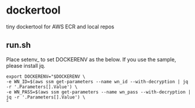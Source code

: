 # dockertool
tiny dockertool for AWS ECR and local repos

## run.sh
Place setenv_<IMAGE> to set DOCKERENV as the below. If you use the sample, please install jq.

```
export DOCKERENV="$DOCKERENV \
-e WN_ID=$(aws ssm get-parameters --name wn_id --with-decryption | jq -r '.Parameters[].Value') \
-e WN_PASS=$(aws ssm get-parameters --name wn_pass --with-decryption | jq -r '.Parameters[].Value') \
"
```

